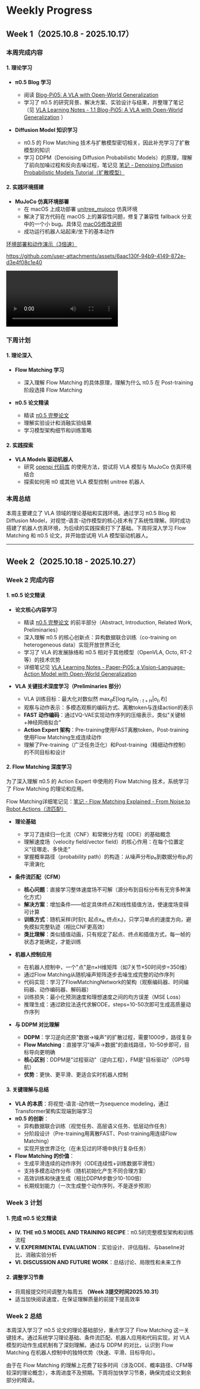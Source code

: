 # Weekly Progress

## Week 1（2025.10.8 - 2025.10.17）

### 本周完成内容

#### 1. 理论学习

- **π0.5 Blog 学习**
  - 阅读 [Blog-Pi05: A VLA with Open-World Generalization]((https://www.physicalintelligence.company/blog/pi05))
  - 学习了 π0.5 的研究背景、解决方案、实验设计与结果，并整理了笔记（见 [VLA Learning Notes - 1.1 Blog-Pi05: A VLA with Open-World Generalization](VLA%20Learning%20Notes.md#11-blog-pi05-a-vla-with-open-world-generalization) ）

- **Diffusion Model 知识学习**
  - π0.5 的 Flow Matching 技术与扩散模型密切相关，因此补充学习了扩散模型的知识
  - 学习 DDPM（Denoising Diffusion Probabilistic Models）的原理，理解了前向加噪过程和反向去噪过程，笔记见 [笔记 - Denoising Diffusion Probabilistic Models Tutorial（扩散模型）](../Paper/Denoising%20Diffusion%20Probabilistic%20Models%20Tutorial（扩散模型）.pdf)

#### 2. 实践环境搭建

- **MuJoCo 仿真环境部署**
  - 在 macOS 上成功部署 [unitree_mujoco](../Repo/unitree_mujoco/) 仿真环境
  - 解决了官方代码在 macOS 上的兼容性问题，修复了兼容性 fallback 分支中的一个小 bug。具体见 [macOS修改说明](../Repo/unitree_mujoco/macOS修改说明.md)
  - 成功运行机器人站起来/坐下的基本动作

[环境部署和动作演示（3倍速）](./Weekly%20Progress.assets/video.mp4)

<!-- markdownlint-disable-next-line MD034 -->
https://github.com/user-attachments/assets/6aac130f-94b9-4149-872e-d3e4f08c1e40

<!-- markdownlint-disable-next-line MD033 -->
<video src="./Weekly Progress.assets/video.mp4" controls></video>

### 下周计划

#### 1. 理论深入

- **Flow Matching 学习**
  - 深入理解 Flow Matching 的具体原理，理解为什么 π0.5 在 Post-training 阶段选择 Flow Matching

- **π0.5 论文精读**
  - 精读 [π0.5 完整论文](../Paper/Paper-Pi05:%20a%20Vision-Language-Action%20Model%20with%20Open-World%20Generalization.pdf)
  - 理解实验设计和消融实验结果
  - 学习模型架构细节和训练策略

#### 2. 实践探索

- **VLA Models 驱动机器人**
  - 研究 [openpi 代码库](../Repo/openpi/) 的使用方法，尝试将 VLA 模型与 MuJoCo 仿真环境结合
  - 探索如何用 π0 或其他 VLA 模型控制 unitree 机器人

### 本周总结

本周主要建立了 VLA 领域的理论基础和实践环境。通过学习 π0.5 Blog 和 Diffusion Model，对视觉-语言-动作模型的核心技术有了系统性理解。同时成功搭建了机器人仿真环境，为后续的实践探索打下了基础。下周将深入学习 Flow Matching 和 π0.5 论文，并开始尝试用 VLA 模型驱动机器人。

---

## Week 2（2025.10.18 - 2025.10.27）

### Week 2 完成内容

#### 1. π0.5 论文精读

- **论文核心内容学习**
  - 精读 [π0.5 完整论文](../Paper/Paper-Pi05:%20a%20Vision-Language-Action%20Model%20with%20Open-World%20Generalization.pdf) 的前半部分（Abstract, Introduction, Related Work, Preliminaries）
  - 深入理解 π0.5 的核心创新点：异构数据联合训练（co-training on heterogeneous data）实现开放世界泛化
  - 学习了 VLA 的发展脉络和 π0.5 相对于其他模型（OpenVLA, Octo, RT-2等）的技术优势
  - 详细笔记见 [VLA Learning Notes - Paper-Pi05: a Vision-Language-Action Model with Open-World Generalization](VLA%20Learning%20Notes.md#12-paper-pi05-a-vision-language-action-model-with-open-world-generalization)

- **VLA 关键技术深度学习（Preliminaries 部分）**
  - VLA 训练目标：最大化对数似然 $\max_\theta E[\log \pi_\theta(a_{t:t+H} | o_t, \ell)]$
  - 观察与动作表示：多模态观察的编码方式、离散token与连续action的表示
  - **FAST 动作编码**：通过VQ-VAE实现动作序列的压缩表示，类似"关键帧+神经网络拟合"
  - **Action Expert 架构**：Pre-training使用FAST离散token，Post-training使用Flow Matching生成连续动作
  - 理解了Pre-training（广泛任务泛化）和Post-training（精细动作控制）的不同目标和设计

#### 2. Flow Matching 深度学习

为了深入理解 π0.5 的 Action Expert 中使用的 Flow Matching 技术，系统学习了 Flow Matching 的理论和应用。

Flow Matching详细笔记见：[笔记 - Flow Matching Explained - From Noise to Robot Actions（流匹配）](../Paper/Flow%20Matching%20Explained%20-%20From%20Noise%20to%20Robot%20Actions（流匹配）.pdf)

- **理论基础**
  - 学习了连续归一化流（CNF）和常微分方程（ODE）的基础概念
  - 理解速度场（velocity field/vector field）的核心作用：在每个位置定义"往哪走、多快走"
  - 掌握概率路径（probability path）的构造：从噪声分布p₀到数据分布p₁的平滑演化

- **条件流匹配（CFM）**
  - **核心问题**：直接学习整体速度场不可解（源分布到目标分布有无穷多种演化方式）
  - **解决方案**：增加条件——给定具体终点Z和线性插值方法，使速度场变得可计算
  - **训练方式**：随机采样(时刻τ, 起点x₀, 终点x₁)，只学习单点的速度方向，避免模拟完整轨迹（相比CNF更高效）
  - **类比理解**：类似插值动画，只有规定了起点、终点和插值方式，每一帧的状态才能确定，才能训练

- **机器人控制应用**
  - 在机器人控制中，一个"点"是n×H维矩阵（如7关节×50时间步=350维）
  - 通过Flow Matching从随机噪声矩阵逐步去噪生成完整的动作序列
  - 代码实现：学习了FlowMatchingNetwork的架构（观察编码器、时间编码器、动作编码器、解码器）
  - 训练损失：最小化预测速度和理想速度之间的均方误差（MSE Loss）
  - 推理生成：通过欧拉法迭代求解ODE，steps=10-50次即可生成高质量动作序列

- **与 DDPM 对比理解**
  - **DDPM**：学习逆向还原"数据→噪声"的扩散过程，需要1000步，路径复杂
  - **Flow Matching**：直接学习"噪声→数据"的直线路径，10-50步即可，目标导向更明确
  - **核心区别**：DDPM是"过程驱动"（逆向工程），FM是"目标驱动"（GPS导航）
  - **优势**：更快、更平滑、更适合实时机器人控制

#### 3. 关键理解与总结

- **VLA 的本质**：将视觉-语言-动作统一为sequence modeling，通过Transformer架构实现端到端学习
- **π0.5 的创新**：
  - 异构数据联合训练（视觉任务、高层语义任务、低层动作任务）
  - 分阶段设计（Pre-training用离散FAST、Post-training用连续Flow Matching）
  - 实现开放世界泛化（在未见过的环境中执行复杂任务）
- **Flow Matching 的价值**：
  - 生成平滑连续的动作序列（ODE连续性+训练数据平滑性）
  - 支持多模态动作分布（随机初始化产生不同合理方案）
  - 高效训练和快速生成（相比DDPM步数少10-100倍）
  - 长期规划能力（一次生成整个动作序列，不是逐步预测）

### Week 3 计划

#### 1. 完成 π0.5 论文精读

- **IV. THE π0.5 MODEL AND TRAINING RECIPE**：π0.5的完整模型架构和训练流程
- **V. EXPERIMENTAL EVALUATION**：实验设计、评估指标、与baseline对比、消融实验分析
- **VI. DISCUSSION AND FUTURE WORK**：总结讨论、局限性和未来工作

#### 2. 调整学习节奏

- 将周报提交时间调整为每周五 **（Week 3提交时间2025.10.31）**
- 适当加快阅读速度，在保证理解质量的前提下提高效率

### Week 2 总结

本周深入学习了 π0.5 论文的理论基础部分，重点学习了 Flow Matching 这一关键技术。通过系统学习理论基础、条件流匹配、机器人应用和代码实现，对 VLA 模型的动作生成机制有了深刻理解。通过与 DDPM 的对比，认识到 Flow Matching 在机器人控制中的独特优势（快速、平滑、目标导向）。

由于在 Flow Matching 的理解上花费了较多时间（涉及ODE、概率路径、CFM等较深的理论概念），本周进度不及预期。下周将加快学习节奏，确保完成论文剩余部分的精读。
